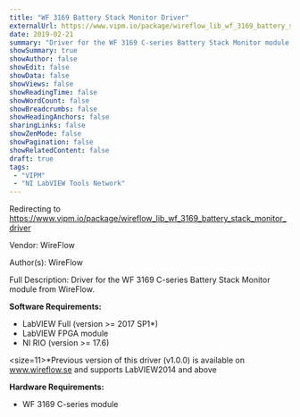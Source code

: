 ```yaml
---
title: "WF 3169 Battery Stack Monitor Driver"
externalUrl: https://www.vipm.io/package/wireflow_lib_wf_3169_battery_stack_monitor_driver
date: 2019-02-21
summary: "Driver for the WF 3169 C-series Battery Stack Monitor module from WireFlow."
showSummary: true
showAuthor: false
showEdit: false
showData: false
showViews: false
showReadingTime: false
showWordCount: false
showBreadcrumbs: false
showHeadingAnchors: false
sharingLinks: false
showZenMode: false
showPagination: false
showRelatedContent: false
draft: true
tags:
 - "VIPM"
 - "NI LabVIEW Tools Network"
---
```


Redirecting to https://www.vipm.io/package/wireflow_lib_wf_3169_battery_stack_monitor_driver

Vendor: WireFlow

Author(s): WireFlow
 
Full Description:
Driver for the WF 3169 C-series Battery Stack Monitor module from WireFlow.

**Software Requirements:**
- LabVIEW Full (version >= 2017 SP1*)
- LabVIEW FPGA module
- NI RIO (version >= 17.6)

<size=11>*Previous version of this driver (v1.0.0) is available on www.wireflow.se and supports LabVIEW2014 and above</size>

**Hardware Requirements:**
- WF 3169 C-series module